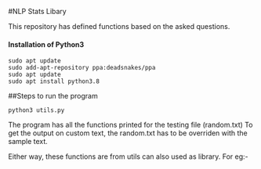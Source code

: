 #NLP Stats Libary

This repository has defined functions based on the asked questions. 

#### Installation of Python3
```
sudo apt update
sudo add-apt-repository ppa:deadsnakes/ppa
sudo apt update
sudo apt install python3.8
```

##Steps to run the program
```
python3 utils.py

```

The program has all the functions printed for the testing file (random.txt)
To get the output on custom text, the random.txt has to be overriden with the sample text.

Either way, these functions are from utils can also used as library. For eg:- 

```from utils import average_letters
```

